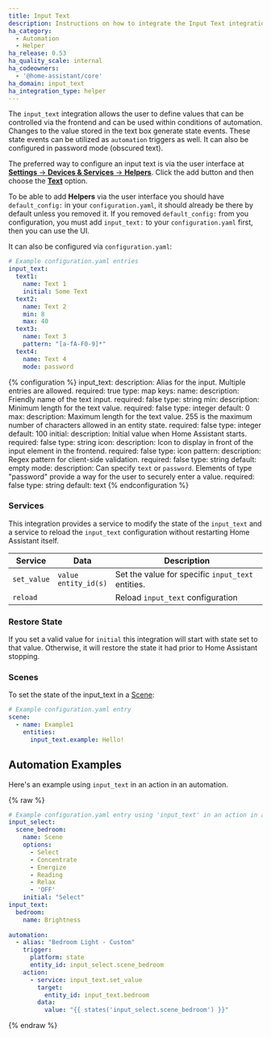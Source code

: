 ```yaml
---
title: Input Text
description: Instructions on how to integrate the Input Text integration into Home Assistant.
ha_category:
  - Automation
  - Helper
ha_release: 0.53
ha_quality_scale: internal
ha_codeowners:
  - '@home-assistant/core'
ha_domain: input_text
ha_integration_type: helper
---
```


The `input_text` integration allows the user to define values that can be controlled via the frontend and can be used within conditions of automation. Changes to the value stored in the text box generate state events. These state events can be utilized as `automation` triggers as well. It can also be configured in password mode (obscured text).

The preferred way to configure an input text is via the user interface at [**Settings** -> **Devices & Services** -> **Helpers**](https://my.home-assistant.io/redirect/helpers/). Click the add button and then choose the [**Text**](https://my.home-assistant.io/redirect/config_flow_start/?domain=input_text) option.

To be able to add **Helpers** via the user interface you should have `default_config:` in your `configuration.yaml`, it should already be there by default unless you removed it.
If you removed `default_config:` from you configuration, you must add `input_text:` to your `configuration.yaml` first, then you can use the UI.

It can also be configured via `configuration.yaml`:

```yaml
# Example configuration.yaml entries
input_text:
  text1:
    name: Text 1
    initial: Some Text
  text2:
    name: Text 2
    min: 8
    max: 40
  text3:
    name: Text 3
    pattern: "[a-fA-F0-9]*"
  text4:
    name: Text 4
    mode: password
```

{% configuration %}
  input_text:
    description: Alias for the input. Multiple entries are allowed.
    required: true
    type: map
    keys:
      name:
        description: Friendly name of the text input.
        required: false
        type: string
      min:
        description: Minimum length for the text value.
        required: false
        type: integer
        default: 0
      max:
        description: Maximum length for the text value. 255 is the maximum number of characters allowed in an entity state.
        required: false
        type: integer
        default: 100
      initial:
        description: Initial value when Home Assistant starts.
        required: false
        type: string
      icon:
        description: Icon to display in front of the input element in the frontend.
        required: false
        type: icon
      pattern:
        description: Regex pattern for client-side validation.
        required: false
        type: string
        default: empty
      mode:
        description: Can specify `text` or `password`. Elements of type "password" provide a way for the user to securely enter a value.
        required: false
        type: string
        default: text
{% endconfiguration %}

### Services

This integration provides a service to modify the state of the `input_text` and a service to reload the `input_text` configuration without restarting Home Assistant itself.

| Service | Data | Description |
| ------- | ---- | ----------- |
| `set_value` | `value`<br>`entity_id(s)` | Set the value for specific `input_text` entities.
| `reload` | | Reload `input_text` configuration |

### Restore State

If you set a valid value for `initial` this integration will start with state set to that value. Otherwise, it will restore the state it had prior to Home Assistant stopping.

### Scenes

To set the state of the input_text in a [Scene](/integrations/scene/):

```yaml
# Example configuration.yaml entry
scene:
  - name: Example1
    entities:
      input_text.example: Hello!
```

## Automation Examples

Here's an example using `input_text` in an action in an automation.

{% raw %}

```yaml
# Example configuration.yaml entry using 'input_text' in an action in an automation
input_select:
  scene_bedroom:
    name: Scene
    options:
      - Select
      - Concentrate
      - Energize
      - Reading
      - Relax
      - 'OFF'
    initial: "Select"
input_text:
  bedroom:
    name: Brightness
    
automation:
  - alias: "Bedroom Light - Custom"
    trigger:
      platform: state
      entity_id: input_select.scene_bedroom
    action:
      - service: input_text.set_value
        target:
          entity_id: input_text.bedroom
        data:
          value: "{{ states('input_select.scene_bedroom') }}"
```

{% endraw %}
